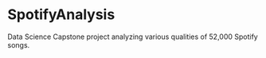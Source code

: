 # SpotifyAnalysis
Data Science Capstone project analyzing various qualities of 52,000 Spotify songs. 
